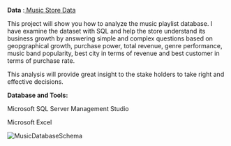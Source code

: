 **Data** :[ Music Store Data](https://github.com/Yo3110/SQL/tree/b1629e588d962c78957e53aad55d3dbcc5ac3bed/Digital%20Music%20Store%20Analysis/music%20store%20data)

This project will show you how to analyze the music playlist database. I have examine the dataset with SQL and help the store understand its business growth by answering simple and complex questions based on geopgraphical growth, purchase power, total revenue, genre performance, music band popularity, best city in terms of revenue and best customer in terms of purchase rate.

This analysis will provide great insight to the stake holders to take right and effective decisions.

**Database and Tools:**

Microsoft SQL Server Management Studio

Microsoft Excel
 

![MusicDatabaseSchema](https://github.com/Yo3110/SQL/assets/143214362/fa739440-cb6e-48d8-ba63-409174e0a5b7)
